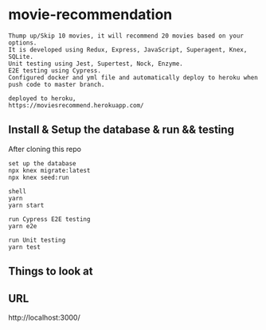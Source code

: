 # movie-recommendation
```
Thump up/Skip 10 movies, it will recommend 20 movies based on your options.
It is developed using Redux, Express, JavaScript, Superagent, Knex, SQLite.
Unit testing using Jest, Supertest, Nock, Enzyme. 
E2E testing using Cypress.
Configured docker and yml file and automatically deploy to heroku when push code to master branch.

deployed to heroku,
https://moviesrecommend.herokuapp.com/
```

## Install & Setup the database & run && testing

After cloning this repo

```
set up the database
npx knex migrate:latest
npx knex seed:run
```

```
shell
yarn
yarn start
```

```
run Cypress E2E testing
yarn e2e
```

```
run Unit testing
yarn test
```

## Things to look at

URL                                
-----------------------------------
http://localhost:3000/

